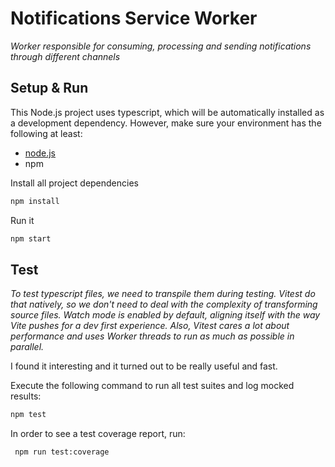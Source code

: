 ﻿# Notifications Service Worker

  *Worker responsible for consuming, processing and sending notifications through different channels*

## Setup & Run

This Node.js project uses typescript, which will be automatically installed as a development dependency. However, make sure your environment has the following at least:
- [node.js](https://nodejs.org/en/download/)
- npm

Install all project dependencies

```bash
npm install
```
Run it 

```bash
npm start
```

## Test

*To test typescript files, we need to transpile them during testing. Vitest do that natively, so we don't need to deal with the complexity of transforming source files. Watch mode is enabled by default, aligning itself with the way Vite pushes for a dev first experience. Also, Vitest cares a lot about performance and uses Worker threads to run as much as possible in parallel.*

I found it interesting and it turned out to be really useful and fast.


Execute the following command to run all test suites and log mocked results:

```bash
npm test
```

In order to see a test coverage report, run:

```bash
 npm run test:coverage
```